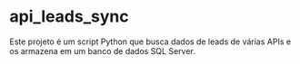 # api_leads_sync
Este projeto é um script Python que busca dados de leads de várias APIs e os armazena em um banco de dados SQL Server.
